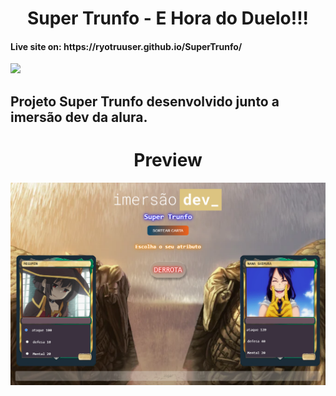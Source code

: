 <h1 align="center">Super Trunfo - E Hora do Duelo!!!</h1>
<h4>Live site on: https://ryotruuser.github.io/SuperTrunfo/</h4>
<img src="https://wallpaperaccess.com/full/505768.jpg">

<h2>Projeto Super Trunfo desenvolvido junto a imersão dev da alura.</h2>

<h1 align="center">Preview</h1>
<img src="preview1.png">
